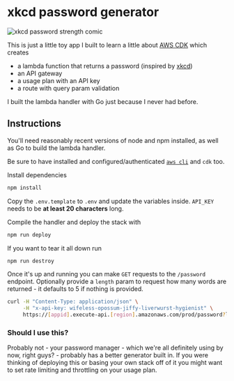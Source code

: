 # xkcd password generator

![xkcd password strength comic](https://imgs.xkcd.com/comics/password_strength.png)

This is just a little toy app I built to learn a little about [AWS CDK](https://docs.aws.amazon.com/cdk/) which creates

- a lambda function that returns a password (inspired by [xkcd](https://xkcd.com/936/))
- an API gateway
- a usage plan with an API key
- a route with query param validation

I built the lambda handler with Go just because I never had before.

## Instructions

You'll need reasonably recent versions of node and npm installed, as well as Go to build the lambda handler.

Be sure to have installed and configured/authenticated [`aws cli`](https://aws.amazon.com/cli/) and `cdk` too.

Install dependencies

```bash
npm install
```

Copy the `.env.template` to `.env` and update the variables inside. `API_KEY` needs to be **at least 20 characters** long.

Compile the handler and deploy the stack with

```bash
npm run deploy
```

If you want to tear it all down run

```bash
npm run destroy
```

Once it's up and running you can make `GET` requests to the `/password` endpoint. Optionally provide a `length` param to request how many words are returned - it defaults to 5 if nothing is provided.
```bash
curl -H "Content-Type: application/json" \
     -H "x-api-key: wifeless-opossum-jiffy-liverwurst-hygienist" \
     https://[appid].execute-api.[region].amazonaws.com/prod/password?length=8
```

### Should I use this?

Probably not - your password manager - which we're all definitely using by now, right guys? - probably has a better generator built in. If you were thinking of deploying this or basing your own stack off of it you might want to set rate limiting and throttling on your usage plan.

